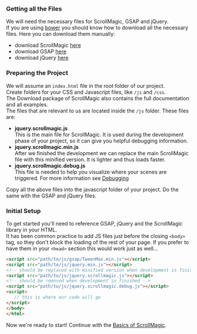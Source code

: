 ### Getting all the Files
We will need the necessary files for ScrollMagic, GSAP and jQuery.  
If you are using [bower](bower.io) you should know how to download all the necessary files.
Here you can download them manually:  
 - download ScrollMagic [here](https://github.com/janpaepke/ScrollMagic/archive/master.zip)
 - download GSAP [here](http://greensock.com/forums/files/getdownload/84-html5js-gsap/)
 - download jQuery [here](http://jquery.com/download)

### Preparing the Project

We will assume an `index.html` file in the root folder of our project.  
Create folders for your CSS and Javascript files, like `/js` and `/css`.  
The Download package of ScrollMagic also contains the full documentation and all examples.  
The files that are relevant to us are located inside the `/js` folder. These files are:

 - __jquery.scrollmagic.js__<br>This is the main file for ScrollMagic. It is used during the development phase of your project, so it can give you helpful debugging information.
 - __jquery.scrollmagic.min.js__<br>After we finished the development we can replace the main ScrollMagic file with this minified version. It is lighter and thus loads faster.
 - __jquery.scrollmagic.debug.js__<br>This file is needed to help you visualize where your scenes are triggered. For more information see [Debugging](./Understanding-:-Debugging)

Copy all the above files into the javascript folder of your project. Do the same with the GSAP and jQuery files.

### Initial Setup
To get started you'll need to reference GSAP, jQuery and the ScrollMagic library in your HTML.  
It has been common practice to add JS files just before the closing ``<body>`` tag, so they don't block the loading of the rest of your page. If you prefer to have them in your `<head>` section this would work just as well...
```html
<script src="path/to/js/gsap/TweenMax.min.js"></script>
<script src="path/to/js/jquery.min.js"></script>
<!-- should be replaced with minified version when development is finished -->
<script src="path/to/js/jquery.scrollmagic.js"></script>
<!-- should be removed when development is finished -->
<script src="path/to/js/jquery.scrollmagic.debug.js"></script>
<script>
   // this is where our code will go
</script>
</body>
</html>
```
Now we're ready to start! Continue with the [Basics of ScrollMagic](./Getting-Started-:-How-to-use-ScrollMagic).